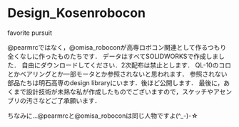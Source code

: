 # Design_Kosenrobocon
favorite pursuit

@pearmrcではなく，@omisa_roboconが高専ロボコン関連として作るつもり全くなしに作ったものたちです．
データはすべてSOLIDWORKSで作成しました．
自由にダウンロードしてください．2次配布は禁止とします．
QL-10のコロとかベアリングとか一部モータとか参照されないと思われます．
参照されない部品たちは明石高専のdesign libraryにいます．後ほど公開します．
最後に，あくまで設計技術が未熟な私が作成したものでございますので，スケッチやアセンブリの汚さなどご了承願います．

ちなみに…@pearmrcと@omisa_roboconは同じ人物ですよ(^_-)-☆
